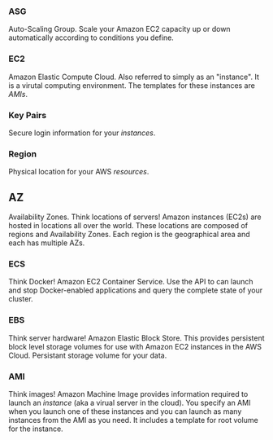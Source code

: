 ### ASG  
Auto-Scaling Group. Scale your Amazon EC2 capacity up or down automatically according to conditions you define.

### EC2  
Amazon Elastic Compute Cloud. Also referred to simply as an "instance". It is a virutal computing environment. The templates for these instances are _AMIs_. 

### Key Pairs  
Secure login information for your _instances_. 

### Region  
Physical location for your AWS _resources_. 

## AZ  
Availability Zones. Think locations of servers! Amazon instances (EC2s) are hosted in locations all over the world. These locations are composed of regions and Availability Zones. Each region is the geographical area and each has multiple AZs.

### ECS
Think Docker! Amazon EC2 Container Service. Use the API to can launch and stop Docker-enabled applications and query the complete state of your cluster. 

### EBS  
Think server hardware! Amazon Elastic Block Store. This provides persistent block level storage volumes for use with Amazon EC2 instances in the AWS Cloud. Persistant storage volume for your data.  

### AMI  
Think images! Amazon Machine Image provides information required to launch an _instance_ (aka a virual server in the cloud). You specify an AMI when you launch one of these instances and you can launch as many instances from the AMI as you need. It includes a template for root volume for the instance. 

